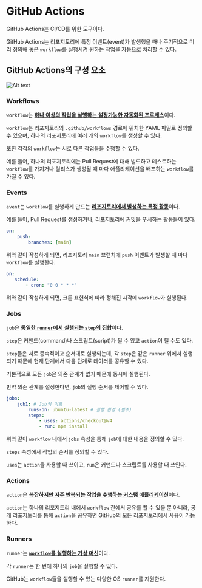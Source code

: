 # GitHub Actions
GitHub Actions는 CI/CD를 위한 도구이다.

GitHub Actions는 리포지토리에 특정 이벤트(event)가 발생했을 때나 주기적으로 미리 정의해 놓은 `workflow`를 실행시켜 원하는 작업을 자동으로 처리할 수 있다.

## GitHub Actions의 구성 요소
![Alt text](https://docs.github.com/assets/cb-25535/mw-1440/images/help/actions/overview-actions-simple.webp)

### Workflows
`workflow`는 <u>**하나 이상의 작업을 실행하는 설정가능한 자동화된 프로세스**</u>이다.

`workflow`는 리포지토리의 `.github/workflows` 경로에 위치한 YAML 파일로 정의할 수 있으며,  하나의 리포지토리에 여러 개의 `workflow`를 생성할 수 있다.

또한 각각의 `workflow`는 서로 다른 작업들을 수행할 수 있다.

예를 들어, 하나의 리포지토리에는  Pull Request에 대해 빌드하고 테스트하는 `workflow`를 가지거나 릴리스가 생성될 때 마다 애플리케이션을 배포하는 `workflow`를 가질 수 있다.

### Events
`event`는 `workflow`를 실행하게 만드는 <u>**리포지토리에서 발생하는 특정 활동**</u>이다. 

예를 들어, Pull Request를 생성하거나, 리포지토리에 커밋을 푸시하는 활동들이 있다.

```YAML
on:
    push:
        branches: [main]
```
 위와 같이 작성하게 되면, 리포지토리 `main` 브랜치에 `push` 이벤트가 발생할 때 마다 `workflow`를 실행한다.

 ```YAML
 on:
    schedule:
        - cron: "0 0 * * *"
 
 ```
 위와 같이 작성하게 되면,
 크론 표현식에 따라 정해진 시각에 `workflow`가 실행된다.

### Jobs
`job`은 <u>**동일한  `runner`에서 실행되는 `step`의 집합**</u>이다.

`step`은 커맨드(command)나 스크립트(script)가 될 수 있고 `action`이 될 수도 있다.

`step`들은 서로 종속적이고 순서대로 실행되는데, 각 `step`은 같은 `runner` 위에서 실행되기 때문에 현재 단계에서 다음 단계로 데이터를 공유할 수 있다.

기본적으로 모든 `job`은 의존 관계가 없기 때문에 동시에 실행된다.

만약 의존 관계를 설정한다면, `job`의 실행 순서를 제어할 수 있다.

```YAML
jobs:
    job1: # Job의 이름
        runs-on: ubuntu-latest # 실행 환경 (필수)
        steps:
            - uses: actions/checkout@v4
            - run: npm install
```
위와 같이 `workflow` 내에서 `jobs` 속성을 통해 `job`에 대한 내용을 정의할 수 있다.

`steps` 속성에서 작업의 순서를 정의할 수 있다.

`uses`는 `action`을 사용할 때 쓰이고, `run`은 커맨드나 스크립트를 사용할 때 쓰인다.

### Actions
`action`은 <u>**복잡하지만 자주 반복되는 작업을 수행하는 커스텀 애플리케이션**</u>이다. 

`action`는 하나의 리포지토리 내에서 `workflow` 간에서 공유를 할 수 있을 뿐 아니라, 공개 리포지토리를 통해 `action`을 공유하면 GitHub의 모든 리포지토리에서 사용이 가능하다.

### Runners
`runner`는 <u>**`workflow`를 실행하는 가상 머신**</u>이다.

각 `runner`는 한 번에 하나의 `job`을 실행할 수 있다.

GitHub는 `workflow`들을 실행할 수 있는 다양한 OS `runner`를 지원한다.                                                                                                       